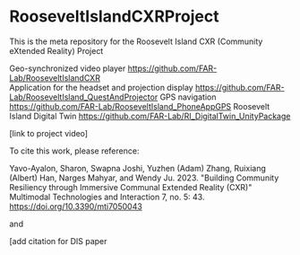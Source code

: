# RooseveltIslandCXRProject

This is the meta repository for the Roosevelt Island CXR (Community eXtended Reality) Project


Geo-synchronized video player https://github.com/FAR-Lab/RooseveltIslandCXR  
Application for the headset and projection display https://github.com/FAR-Lab/RooseveltIsland_QuestAndProjector
GPS navigation https://github.com/FAR-Lab/RooseveltIsland_PhoneAppGPS
Roosevelt Island Digital Twin https://github.com/FAR-Lab/RI_DigitalTwin_UnityPackage


[link to project video]

To cite this work, please reference:

Yavo-Ayalon, Sharon, Swapna Joshi, Yuzhen (Adam) Zhang, Ruixiang (Albert) Han, Narges Mahyar, and Wendy Ju. 2023. "Building Community Resiliency through Immersive Communal Extended Reality (CXR)" Multimodal Technologies and Interaction 7, no. 5: 43. https://doi.org/10.3390/mti7050043

and 

[add citation for DIS paper
